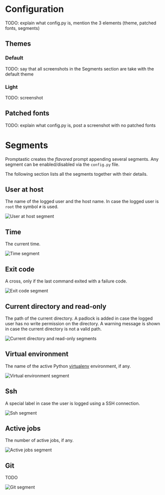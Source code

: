 Configuration
=============
TODO: explain what config.py is, mention the 3 elements (theme, patched fonts, segments)

Themes
------
### Default
TODO: say that all screenshots in the Segments section are take with the default theme

### Light
TODO: screenshot

Patched fonts
-------------
TODO: explain what config.py is, post a screenshot with no patched fonts


Segments
========
Promptastic creates the *flavored* prompt appending several segments.
Any segment can be enabled/disabled via the `config.py` file.

The following section lists all the segments together with their details.

User at host
------------
The name of the logged user and the host name. In case the logged user is `root` the symbol `#`
is used.

![User at host segment](https://cloud.githubusercontent.com/assets/6423485/4515224/aa838794-4bb1-11e4-97c0-f2c559aef82e.png)

Time
----
The current time.

![Time segment](https://cloud.githubusercontent.com/assets/6423485/4515227/aa85510a-4bb1-11e4-9bb9-2037c55a3644.png)

Exit code
---------
A cross, only if the last command exited with a failure code.

![Exit code segment](https://cloud.githubusercontent.com/assets/6423485/4515222/aa76a920-4bb1-11e4-9a79-ec9da95a435e.png)

Current directory and read-only
-------------------------------
The path of the current directory. A padlock is added in case the logged user has no write 
permission on the directory. A warning message is shown in case the current directory is not a
valid path.

![Current directory and read-only segments](https://cloud.githubusercontent.com/assets/6423485/4515221/aa5afab8-4bb1-11e4-8fc2-b6d41e12e8fd.png)

Virtual environment
-------------------
The name of the active Python [virtualenv](https://github.com/pypa/virtualenv) environment, if any.

![Virtual environment segment](https://cloud.githubusercontent.com/assets/6423485/4515228/aa91c3fe-4bb1-11e4-917e-3ffd6fe6b96a.png)

Ssh
---
A special label in case the user is logged using a SSH connection.

![Ssh segment](https://cloud.githubusercontent.com/assets/6423485/4515223/aa836368-4bb1-11e4-9b5f-f9f0372d2ea4.png)

Active jobs
-----------
The number of active jobs, if any.

![Active jobs segment](https://cloud.githubusercontent.com/assets/6423485/4515225/aa83ca06-4bb1-11e4-9e5b-38dc60bdc625.png)

Git
---
TODO

![Git segment](https://cloud.githubusercontent.com/assets/6423485/4515226/aa84c14a-4bb1-11e4-8ce3-a593e626aa55.png)
